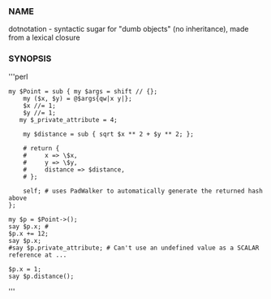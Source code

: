 ### NAME
dotnotation - syntactic sugar for "dumb objects" (no inheritance), made from a lexical closure

### SYNOPSIS
'''perl

    my $Point = sub { my $args = shift // {};
        my ($x, $y) = @$args{qw|x y|};
        $x //= 1;
        $y //= 1;
       my $_private_attribute = 4;

        my $distance = sub { sqrt $x ** 2 + $y ** 2; };

        # return {
        #     x => \$x,
        #     y => \$y,
        #     distance => $distance,
        # };

        self; # uses PadWalker to automatically generate the returned hash above
    };

    my $p = $Point->();
    say $p.x; #
    $p.x += 12;
    say $p.x;
    #say $p.private_attribute; # Can't use an undefined value as a SCALAR reference at ...

    $p.x = 1;
    say $p.distance();
'''